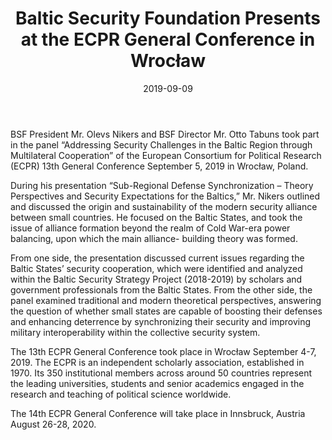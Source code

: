 ﻿---
title: "Baltic Security Foundation Presents at the ECPR General Conference in Wrocław"
date: 2019-09-09
description: "BSF participation in the European COnsortium for POlitical Research Conference."
type: "post"
image: "images/masonary-post/wroclaw_conference_2019.jpg"
categories: 
  - "Conference"
tags:
  - "ECPR"
  - "Poland"
---

BSF President Mr. Olevs Nikers and BSF Director Mr. Otto Tabuns took part in the panel “Addressing
Security Challenges in the Baltic Region through Multilateral Cooperation” of the European Consortium
for Political Research (ECPR) 13th General Conference September 5, 2019 in Wrocław, Poland.

During his presentation “Sub-Regional Defense Synchronization – Theory Perspectives and Security
Expectations for the Baltics,” Mr. Nikers outlined and discussed the origin and sustainability of the
modern security alliance between small countries. He focused on the Baltic States, and took the issue of
alliance formation beyond the realm of Cold War-era power balancing, upon which the main alliance-
building theory was formed.

From one side, the presentation discussed current issues regarding the Baltic States’ security cooperation,
which were identified and analyzed within the Baltic Security Strategy Project (2018-2019) by scholars
and government professionals from the Baltic States. From the other side, the panel examined traditional
and modern theoretical perspectives, answering the question of whether small states are capable of
boosting their defenses and enhancing deterrence by synchronizing their security and improving military
interoperability within the collective security system.

The 13th ECPR General Conference took place in Wrocław September 4-7, 2019. The ECPR is an
independent scholarly association, established in 1970. Its 350 institutional members across around 50
countries represent the leading universities, students and senior academics engaged in the research and
teaching of political science worldwide.

The 14th ECPR General Conference will take place in Innsbruck, Austria August 26-28, 2020.


